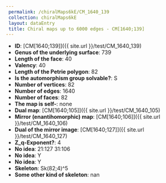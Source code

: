 ```yaml
--- 
 permalink: /chiralMaps6kE/CM_1640_139 
 collection: chiralMaps6kE
 layout: dataEntry
 title: Chiral maps up to 6000 edges - CM[1640;139]
---
```


- **ID**: [CM[1640;139]]({{ site.url }}/test/CM_1640_139)
- **Genus of the underlying surface**: 739
- **Length of the face**: 40
- **Valency**: 40
- **Length of the Petrie polygon**: 82
- **Is the automorphism group solvable?**: S
- **Number of vertices**: 82
- **Number of edges**: 1640
- **Number of faces**: 82
- **The map is self-**: none
- **Dual map**: [CM[1640;105]]({{ site.url }}/test/CM_1640_105)
- **Mirror (enantihomorphic) map**: [CM[1640;106]]({{ site.url }}/test/CM_1640_106)
- **Dual of the mirror image**: [CM[1640;127]]({{ site.url }}/test/CM_1640_127)
- **Z_q-Exponent?**: 4
- **No idea**:  21:127 31:106
- **No idea**: Y
- **No idea**: Y
- **Skeleton**: Sk(82;4)^5
- **Some other kind of skeleton**: nan
